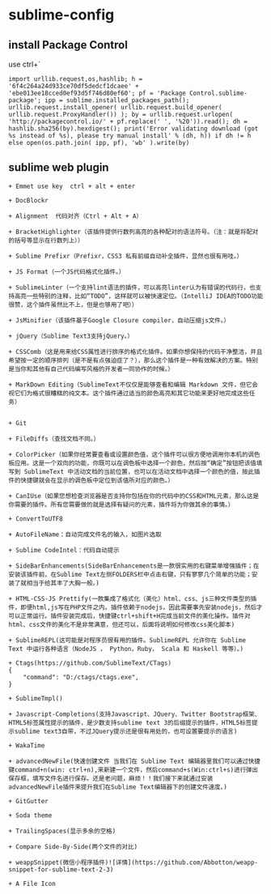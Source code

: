 # sublime-config

## install Package Control

use ctrl+`

```
import urllib.request,os,hashlib; h = '6f4c264a24d933ce70df5dedcf1dcaee' + 'ebe013ee18cced0ef93d5f746d80ef60'; pf = 'Package Control.sublime-package'; ipp = sublime.installed_packages_path(); urllib.request.install_opener( urllib.request.build_opener( urllib.request.ProxyHandler()) ); by = urllib.request.urlopen( 'http://packagecontrol.io/' + pf.replace(' ', '%20')).read(); dh = hashlib.sha256(by).hexdigest(); print('Error validating download (got %s instead of %s), please try manual install' % (dh, h)) if dh != h else open(os.path.join( ipp, pf), 'wb' ).write(by)
```


## sublime web plugin

	+ Emmet use key  ctrl + alt + enter

	+ DocBlockr 

	+ Alignment  代码对齐（Ctrl + Alt + A）

	+ BracketHighlighter（该插件提供行数列高亮的各种配对的语法符号。（注：就是将配对的括号等显示在行数列上））

	+ Sublime Prefixr（Prefixr，CSS3 私有前缀自动补全插件，显然也很有用哇。）

	+ JS Format（一个JS代码格式化插件。）

	+ SublimeLinter（一个支持lint语法的插件，可以高亮linter认为有错误的代码行，也支持高亮一些特别的注释，比如“TODO”，这样就可以被快速定位。（IntelliJ IDEA的TODO功能很赞，这个插件虽然比不上，但是也够用了吧））

	+ JsMinifier（该插件基于Google Closure compiler，自动压缩js文件。）

	+ jQuery（Sublime Text3支持jQuery。）

	+ CSSComb（这是用来给CSS属性进行排序的格式化插件。如果你想保持的代码干净整洁，并且希望按一定的顺序排列（是不是有点强迫症了？），那么这个插件是一种有效解决的方案。特别是当你和其他有自己代码编写风格的开发者一同协作的时候。）

	+ MarkDown Editing（SublimeText不仅仅是能够查看和编辑 Markdown 文件，但它会视它们为格式很糟糕的纯文本。这个插件通过适当的颜色高亮和其它功能来更好地完成这些任务）


	+ Git

	+ FileDiffs（查找文档不同。）

	+ ColorPicker（如果你经常要查看或设置颜色值，这个插件可以很方便地调用你本机的调色板应用。这是一个双向的功能，你既可以在调色板中选择一个颜色，然后按“确定”按钮把该值填写到 SublimeText 中活动文档的当前位置，也可以在活动文档中选择一个颜色的值，按此插件的快捷键就会在显示的调色板中定位到该值所对应的颜色。）

	+ CanIUse（如果您想检查浏览器是否支持你包括在你的代码中的CSS和HTML元素，那么这是你需要的插件。所有您需要做的就是选择有疑问的元素，插件将为你做其余的事情。）

	+ ConvertToUTF8

	+ AutoFileName：自动完成文件名的输入，如图片选取

	+ Sublime CodeIntel：代码自动提示

	+ SideBarEnhancements(SideBarEnhancements是一款很实用的右键菜单增强插件；在安装该插件前，在Sublime Text左侧FOLDERS栏中点击右键，只有寥寥几个简单的功能；安装了就相当于给其丰了大胸一般。)

	+ HTML-CSS-JS Prettify(一款集成了格式化（美化）html、css、js三种文件类型的插件，即便html,js写在PHP文件之内。插件依赖于nodejs，因此需要事先安装nodejs，然后才可以正常运行。插件安装完成后，快捷键ctrl+shift+H完成当前文件的美化操作。插件对html、css文件的美化不是非常满意，但还可以，后面将说明如何修改css美化脚本)

	+ SublimeREPL(这可能是对程序员很有用的插件。SublimeREPL 允许你在 Sublime Text 中运行各种语言（NodeJS ， Python，Ruby， Scala 和 Haskell 等等）。)

	+ Ctags(https://github.com/SublimeText/CTags)
	{
		"command": "D:/ctags/ctags.exe",
	}

	+ SublimeTmpl()

	+ Javascript-Completions(支持Javascript、JQuery、Twitter Bootstrap框架、HTML5标签属性提示的插件，是少数支持sublime text 3的后缀提示的插件，HTML5标签提示sublime text3自带，不过JQuery提示还是很有用处的，也可设置要提示的语言)

	+ WakaTime

	+ advancedNewFile(快速创建文件 当我们在 Sublime Text 编辑器里我们可以通过快捷键command+n(win: ctrl+n),来新建一个文件，然后command+s(Win:ctrl+s)进行弹出保存框，填写文件名进行保存。还是老问题，麻烦！！我们接下来就通过安装advancedNewFile插件来提升我们在Sublime Text编辑器下的创建文件速度。)

	+ GitGutter

	+ Soda theme

	+ TrailingSpaces(显示多余的空格)

	+ Compare Side-By-Side(两个文件的对比)

	+ weappSnippet(微信小程序插件)![详情](https://github.com/Abbotton/weapp-snippet-for-sublime-text-2-3)

	+ A File Icon